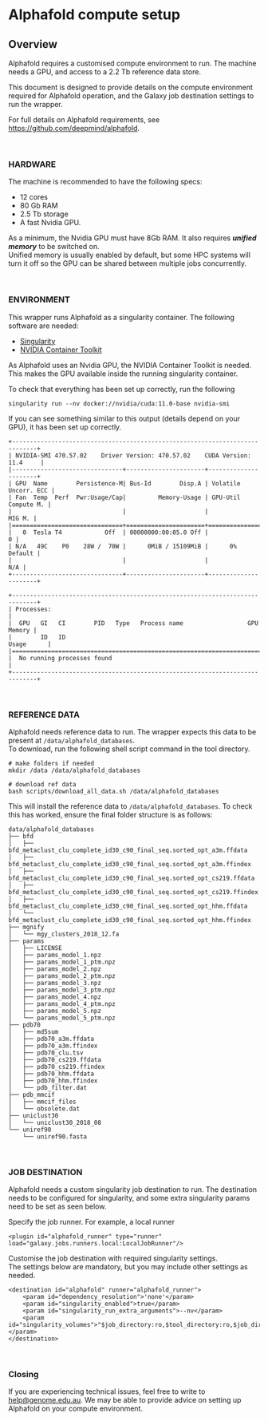 
# Alphafold compute setup

## Overview

Alphafold requires a customised compute environment to run. The machine needs a GPU, and access to a 2.2 Tb reference data store.

This document is designed to provide details on the compute environment required for Alphafold operation, and the Galaxy job destination settings to run the wrapper.

For full details on Alphafold requirements, see https://github.com/deepmind/alphafold.

<br>

### HARDWARE

The machine is recommended to have the following specs:
- 12 cores
- 80 Gb RAM
- 2.5 Tb storage
- A fast Nvidia GPU.

As a minimum, the Nvidia GPU must have 8Gb RAM. It also requires ***unified memory*** to be switched on. <br>
Unified memory is usually enabled by default, but some HPC systems will turn it off so the GPU can be shared between multiple jobs concurrently.

<br>

### ENVIRONMENT

This wrapper runs Alphafold as a singularity container. The following software are needed:

- [Singularity](https://sylabs.io/guides/3.0/user-guide/installation.html)
- [NVIDIA Container Toolkit](https://docs.nvidia.com/datacenter/cloud-native/container-toolkit/install-guide.html)

As Alphafold uses an Nvidia GPU, the NVIDIA Container Toolkit is needed. This makes the GPU available inside the running singularity container.

To check that everything has been set up correctly, run the following

```
singularity run --nv docker://nvidia/cuda:11.0-base nvidia-smi
```

If you can see something similar to this output (details depend on your GPU), it has been set up correctly.

```
+-----------------------------------------------------------------------------+
| NVIDIA-SMI 470.57.02    Driver Version: 470.57.02    CUDA Version: 11.4     |
|-------------------------------+----------------------+----------------------+
| GPU  Name        Persistence-M| Bus-Id        Disp.A | Volatile Uncorr. ECC |
| Fan  Temp  Perf  Pwr:Usage/Cap|         Memory-Usage | GPU-Util  Compute M. |
|                               |                      |               MIG M. |
|===============================+======================+======================|
|   0  Tesla T4            Off  | 00000000:00:05.0 Off |                    0 |
| N/A   49C    P0    28W /  70W |      0MiB / 15109MiB |      0%      Default |
|                               |                      |                  N/A |
+-------------------------------+----------------------+----------------------+

+-----------------------------------------------------------------------------+
| Processes:                                                                  |
|  GPU   GI   CI        PID   Type   Process name                  GPU Memory |
|        ID   ID                                                   Usage      |
|=============================================================================|
|  No running processes found                                                 |
+-----------------------------------------------------------------------------+
```


<br>

### REFERENCE DATA

Alphafold needs reference data to run. The wrapper expects this data to be present at `/data/alphafold_databases`. <br>
To download, run the following shell script command in the tool directory.

```
# make folders if needed
mkdir /data /data/alphafold_databases

# download ref data
bash scripts/download_all_data.sh /data/alphafold_databases
```

This will install the reference data to `/data/alphafold_databases`. To check this has worked, ensure the final folder structure is as follows:

```
data/alphafold_databases
├── bfd
│   ├── bfd_metaclust_clu_complete_id30_c90_final_seq.sorted_opt_a3m.ffdata
│   ├── bfd_metaclust_clu_complete_id30_c90_final_seq.sorted_opt_a3m.ffindex
│   ├── bfd_metaclust_clu_complete_id30_c90_final_seq.sorted_opt_cs219.ffdata
│   ├── bfd_metaclust_clu_complete_id30_c90_final_seq.sorted_opt_cs219.ffindex
│   ├── bfd_metaclust_clu_complete_id30_c90_final_seq.sorted_opt_hhm.ffdata
│   └── bfd_metaclust_clu_complete_id30_c90_final_seq.sorted_opt_hhm.ffindex
├── mgnify
│   └── mgy_clusters_2018_12.fa
├── params
│   ├── LICENSE
│   ├── params_model_1.npz
│   ├── params_model_1_ptm.npz
│   ├── params_model_2.npz
│   ├── params_model_2_ptm.npz
│   ├── params_model_3.npz
│   ├── params_model_3_ptm.npz
│   ├── params_model_4.npz
│   ├── params_model_4_ptm.npz
│   ├── params_model_5.npz
│   └── params_model_5_ptm.npz
├── pdb70
│   ├── md5sum
│   ├── pdb70_a3m.ffdata
│   ├── pdb70_a3m.ffindex
│   ├── pdb70_clu.tsv
│   ├── pdb70_cs219.ffdata
│   ├── pdb70_cs219.ffindex
│   ├── pdb70_hhm.ffdata
│   ├── pdb70_hhm.ffindex
│   └── pdb_filter.dat
├── pdb_mmcif
│   ├── mmcif_files
│   └── obsolete.dat
├── uniclust30
│   └── uniclust30_2018_08
└── uniref90
    └── uniref90.fasta
```


<br>

### JOB DESTINATION

Alphafold needs a custom singularity job destination to run.
The destination needs to be configured for singularity, and some
extra singularity params need to be set as seen below.

Specify the job runner. For example, a local runner

```
<plugin id="alphafold_runner" type="runner" load="galaxy.jobs.runners.local:LocalJobRunner"/>
```

Customise the job destination with required singularity settings. <br>
The settings below are mandatory, but you may include other settings as needed.

```
<destination id="alphafold" runner="alphafold_runner">
    <param id="dependency_resolution">'none'</param>
    <param id="singularity_enabled">true</param>
    <param id="singularity_run_extra_arguments">--nv</param>
    <param id="singularity_volumes">"$job_directory:ro,$tool_directory:ro,$job_directory/outputs:rw,$working_directory:rw,/data/alphafold_databases:/data:ro"</param>
</destination>
```

<br>

### Closing

If you are experiencing technical issues, feel free to write to help@genome.edu.au. We may be able to provide advice on setting up Alphafold on your compute environment.
